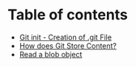 # Table of contents

* [Git init - Creation of .git File](README.md)
* [How does Git Store Content?](how-does-git-store-content.md)
* [Read a blob object](read-a-blob-object.md)
